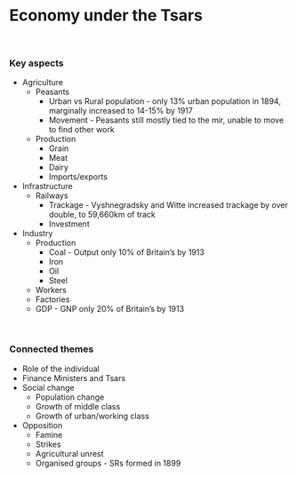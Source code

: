 # Economy under the Tsars


</br>

### Key aspects

- Agriculture
	- Peasants
		- Urban vs Rural population - only 13% urban population in 1894, marginally increased to 14-15% by 1917
		- Movement - Peasants still mostly tied to the mir, unable to move to find other work
	- Production
		- Grain
		- Meat
		- Dairy
		- Imports/exports
- Infrastructure
	- Railways
		- Trackage - Vyshnegradsky and Witte increased trackage by over double, to 59,660km of track
		- Investment
- Industry
	- Production
		- Coal - Output only 10% of Britain’s by 1913
		- Iron
		- Oil
		- Steel
	- Workers
	- Factories
	- GDP - GNP only 20% of Britain’s by 1913

</br>

### Connected themes

- Role of the individual
- Finance Ministers and Tsars
- Social change
	- Population change
	- Growth of middle class
	- Growth of urban/working class
- Opposition
	- Famine
	- Strikes
	- Agricultural unrest
	- Organised groups - SRs formed in 1899